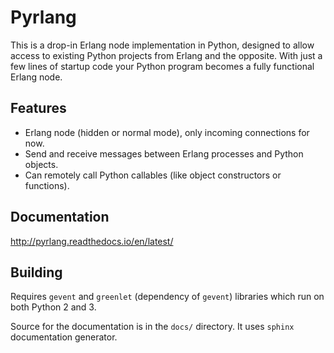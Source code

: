 Pyrlang
=======

This is a drop-in Erlang node implementation in Python, designed to allow
access to existing Python projects from Erlang and the opposite. 
With just a few lines of startup code your Python program becomes a fully
functional Erlang node.
 
Features
--------

*   Erlang node (hidden or normal mode), only incoming connections for now.
*   Send and receive messages between Erlang processes and Python objects.
*   Can remotely call Python callables (like object constructors or 
    functions).

Documentation
-------------

http://pyrlang.readthedocs.io/en/latest/

Building
--------

Requires `gevent` and `greenlet` (dependency of `gevent`) libraries which 
run on both Python 2 and 3.

Source for the documentation is in the `docs/` directory. It uses `sphinx`
documentation generator.
